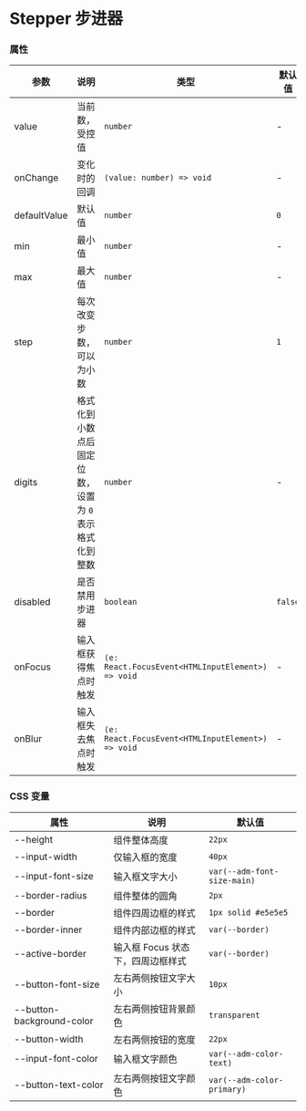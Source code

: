 # Stepper 步进器

<code src="./demos/index.tsx"></code>

### 属性

| 参数         | 说明                                                  | 类型                                              | 默认值  |
| ------------ | ----------------------------------------------------- | ------------------------------------------------- | ------- |
| value        | 当前数，受控值                                        | `number`                                          | -       |
| onChange     | 变化时的回调                                          | `(value: number) => void`                         | -       |
| defaultValue | 默认值                                                | `number`                                          | `0`     |
| min          | 最小值                                                | `number`                                          | -       |
| max          | 最大值                                                | `number`                                          | -       |
| step         | 每次改变步数，可以为小数                              | `number`                                          | `1`     |
| digits       | 格式化到小数点后固定位数，设置为 `0` 表示格式化到整数 | `number`                                          | -       |
| disabled     | 是否禁用步进器                                        | `boolean`                                         | `false` |
| onFocus      | 输入框获得焦点时触发                                  | `(e: React.FocusEvent<HTMLInputElement>) => void` | -       |
| onBlur       | 输入框失去焦点时触发                                  | `(e: React.FocusEvent<HTMLInputElement>) => void` | -       |

### CSS 变量

| 属性                      | 说明                              | 默认值                      |
| ------------------------- | --------------------------------- | --------------------------- |
| --height                  | 组件整体高度                      | `22px`                      |
| --input-width             | 仅输入框的宽度                    | `40px`                      |
| --input-font-size         | 输入框文字大小                    | `var(--adm-font-size-main)` |
| --border-radius           | 组件整体的圆角                    | `2px`                       |
| --border                  | 组件四周边框的样式                | `1px solid #e5e5e5`         |
| --border-inner            | 组件内部边框的样式                | `var(--border)`             |
| --active-border           | 输入框 Focus 状态下，四周边框样式 | `var(--border)`             |
| --button-font-size        | 左右两侧按钮文字大小              | `10px`                      |
| --button-background-color | 左右两侧按钮背景颜色              | `transparent`               |
| --button-width            | 左右两侧按钮的宽度                | `22px`                      |
| --input-font-color        | 输入框文字颜色                    | `var(--adm-color-text)`     |
| --button-text-color       | 左右两侧按钮文字颜色              | `var(--adm-color-primary)`  |
